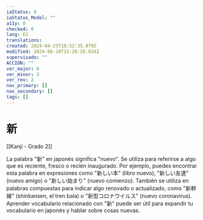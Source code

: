 ```yaml
---
iaStatus: 0
iaStatus_Model: ""
a11y: 0
checked: 0
lang: ES
translations: 
created: 2024-04-23T10:52:35.879Z
modified: 2024-06-10T15:26:26.034Z
supervisado: ""
ACCION: ""
ver_major: 0
ver_minor: 3
ver_rev: 2
nav_primary: []
nav_secondary: []
tags: []
---
```

# 新

[[Kanji - Grado 2]]

La palabra "新" en japonés significa "nuevo". Se utiliza para referirse a algo que es reciente, fresco o recién inaugurado. Por ejemplo, puedes encontrar esta palabra en expresiones como "新しい本" (libro nuevo), "新しい友達" (nuevo amigo) o "新しい始まり" (nuevo comienzo). También se utiliza en palabras compuestas para indicar algo renovado o actualizado, como "新幹線" (shinkansen, el tren bala) o "新型コロナウイルス" (nuevo coronavirus). Aprender vocabulario relacionado con "新" puede ser útil para expandir tu vocabulario en japonés y hablar sobre cosas nuevas.
